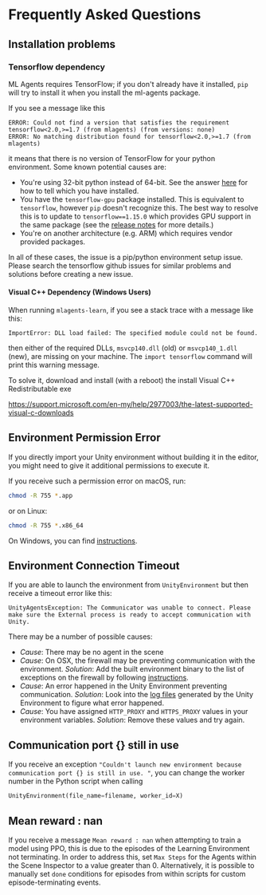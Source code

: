 # Frequently Asked Questions

## Installation problems

### Tensorflow dependency

ML Agents requires TensorFlow; if you don't already have it installed, `pip`
will try to install it when you install the ml-agents package.

If you see a message like this

```console
ERROR: Could not find a version that satisfies the requirement tensorflow<2.0,>=1.7 (from mlagents) (from versions: none)
ERROR: No matching distribution found for tensorflow<2.0,>=1.7 (from mlagents)
```

it means that there is no version of TensorFlow for your python environment.
Some known potential causes are:

- You're using 32-bit python instead of 64-bit. See the answer
  [here](https://stackoverflow.com/a/1405971/224264) for how to tell which you
  have installed.
- You have the `tensorflow-gpu` package installed. This is equivalent to
  `tensorflow`, however `pip` doesn't recognize this. The best way to resolve
  this is to update to `tensorflow==1.15.0` which provides GPU support in the
  same package (see the
  [release notes](https://github.com/tensorflow/tensorflow/issues/33374) for
  more details.)
- You're on another architecture (e.g. ARM) which requires vendor provided
  packages.

In all of these cases, the issue is a pip/python environment setup issue. Please
search the tensorflow github issues for similar problems and solutions before
creating a new issue.

#### Visual C++ Dependency (Windows Users)
When running `mlagents-learn`, if you see a stack trace with a message like this:

```console
ImportError: DLL load failed: The specified module could not be found.
```

then either of the required DLLs, `msvcp140.dll` (old) or `msvcp140_1.dll` (new), are missing on your machine. The `import tensorflow` command will print this warning message.

To solve it, download and install (with a reboot) the install Visual C++ Redistributable exe

https://support.microsoft.com/en-my/help/2977003/the-latest-supported-visual-c-downloads


## Environment Permission Error

If you directly import your Unity environment without building it in the editor,
you might need to give it additional permissions to execute it.

If you receive such a permission error on macOS, run:

```sh
chmod -R 755 *.app
```

or on Linux:

```sh
chmod -R 755 *.x86_64
```

On Windows, you can find
[instructions](<https://technet.microsoft.com/en-us/library/cc754344(v=ws.11).aspx>).

## Environment Connection Timeout

If you are able to launch the environment from `UnityEnvironment` but then
receive a timeout error like this:

```
UnityAgentsException: The Communicator was unable to connect. Please make sure the External process is ready to accept communication with Unity.
```

There may be a number of possible causes:

- _Cause_: There may be no agent in the scene
- _Cause_: On OSX, the firewall may be preventing communication with the
  environment. _Solution_: Add the built environment binary to the list of
  exceptions on the firewall by following
  [instructions](https://support.apple.com/en-us/HT201642).
- _Cause_: An error happened in the Unity Environment preventing communication.
  _Solution_: Look into the
  [log files](https://docs.unity3d.com/Manual/LogFiles.html) generated by the
  Unity Environment to figure what error happened.
- _Cause_: You have assigned `HTTP_PROXY` and `HTTPS_PROXY` values in your
  environment variables. _Solution_: Remove these values and try again.

## Communication port {} still in use

If you receive an exception
`"Couldn't launch new environment because communication port {} is still in use. "`,
you can change the worker number in the Python script when calling

```python
UnityEnvironment(file_name=filename, worker_id=X)
```

## Mean reward : nan

If you receive a message `Mean reward : nan` when attempting to train a model
using PPO, this is due to the episodes of the Learning Environment not
terminating. In order to address this, set `Max Steps` for the Agents within the
Scene Inspector to a value greater than 0. Alternatively, it is possible to
manually set `done` conditions for episodes from within scripts for custom
episode-terminating events.
